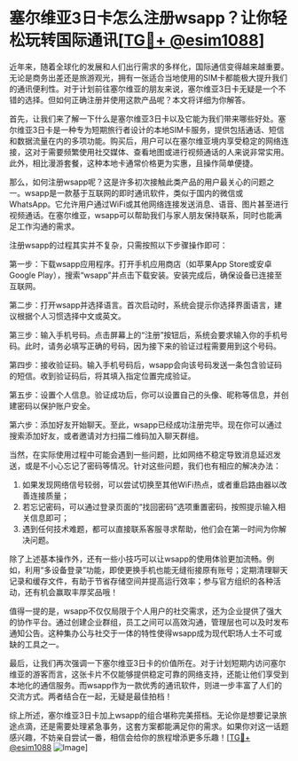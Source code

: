 # 塞尔维亚3日卡怎么注册wsapp？让你轻松玩转国际通讯[[TG💪+ @esim1088](https://t.me/s/esim1088)]

近年来，随着全球化的发展和人们出行需求的多样化，国际通信变得越来越重要。无论是商务出差还是旅游观光，拥有一张适合当地使用的SIM卡都能极大提升我们的通讯便利性。对于计划前往塞尔维亚的朋友来说，塞尔维亚3日卡无疑是一个不错的选择。但如何正确注册并使用这款产品呢？本文将详细为你解答。

首先，让我们来了解一下什么是塞尔维亚3日卡以及它能为我们带来哪些好处。塞尔维亚3日卡是一种专为短期旅行者设计的本地SIM卡服务，提供包括通话、短信和数据流量在内的多项功能。购买后，用户可以在塞尔维亚境内享受稳定的网络连接，这对于需要频繁使用社交媒体、查看地图或进行视频通话的人来说非常实用。此外，相比漫游套餐，这种本地卡通常价格更为实惠，且操作简单便捷。

那么，如何注册wsapp呢？这是许多初次接触此类产品的用户最关心的问题之一。wsapp是一款基于互联网的即时通讯软件，类似于国内的微信或WhatsApp。它允许用户通过WiFi或其他网络连接发送消息、语音、图片甚至进行视频通话。在塞尔维亚，wsapp可以帮助我们与家人朋友保持联系，同时也能满足工作沟通的需求。

注册wsapp的过程其实并不复杂，只需按照以下步骤操作即可：

第一步：下载wsapp应用程序。打开手机应用商店（如苹果App Store或安卓Google Play），搜索“wsapp”并点击下载安装。安装完成后，确保设备已连接至互联网。

第二步：打开wsapp并选择语言。首次启动时，系统会提示你选择界面语言，建议根据个人习惯选择中文或英文。

第三步：输入手机号码。点击屏幕上的“注册”按钮后，系统会要求输入你的手机号码。此时，请务必填写正确的号码，因为接下来的验证过程需要用到这个号码。

第四步：接收验证码。输入手机号码后，wsapp会向该号码发送一条包含验证码的短信。收到验证码后，将其填入指定位置完成验证。

第五步：设置个人信息。验证成功后，你可以设置自己的头像、昵称等信息，并创建密码以保护账户安全。

第六步：添加好友开始聊天。至此，wsapp已经成功注册完毕。现在你可以通过搜索添加好友，或者邀请对方扫描二维码加入聊天群组。

当然，在实际使用过程中可能会遇到一些问题，比如网络不稳定导致消息延迟发送，或是不小心忘记了密码等情况。针对这些问题，我们也有相应的解决办法：

1. 如果发现网络信号较弱，可以尝试切换至其他WiFi热点，或者重启路由器以改善连接质量；
2. 若忘记密码，可以通过登录页面的“找回密码”选项重置密码，按照提示输入相关信息即可；
3. 遇到任何技术难题，都可以直接联系客服寻求帮助，他们会在第一时间为你解决问题。

除了上述基本操作外，还有一些小技巧可以让wsapp的使用体验更加流畅。例如，利用“多设备登录”功能，即使更换手机也能无缝衔接原有账号；定期清理聊天记录和缓存文件，有助于节省存储空间并提高运行效率；参与官方组织的各种活动，还有机会赢取丰厚奖品哦！

值得一提的是，wsapp不仅仅局限于个人用户的社交需求，还为企业提供了强大的协作平台。通过创建企业群组，员工之间可以高效沟通，管理层也可以及时发布通知公告。这种集办公与社交于一体的特性使得wsapp成为现代职场人士不可或缺的工具之一。

最后，让我们再次强调一下塞尔维亚3日卡的价值所在。对于计划短期内访问塞尔维亚的游客而言，这张卡片不仅能够提供稳定可靠的网络支持，还能让他们享受到本地化的通信服务。而wsapp作为一款优秀的通讯软件，则进一步丰富了人们的交流方式。两者结合在一起，无疑是最佳拍档！

综上所述，塞尔维亚3日卡加上wsapp的组合堪称完美搭档。无论你是想要记录旅途点滴，还是需要处理紧急事务，这套方案都能满足你的需求。如果你对这一话题感兴趣，不妨亲自尝试一番，相信会给你的旅程增添更多乐趣！[[TG💪+ @esim1088](https://t.me/s/esim1088) ![Image](https://i.postimg.cc/4NQfJmqS/Snipaste-2025-05-13-00-14-12.png)]
